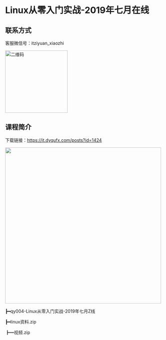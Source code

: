 # Linux从零入门实战-2019年七月在线

## 联系方式

客服微信号：itziyuan_xiaozhi

<img src="https://ziyuanyun.oss-cn-guangzhou.aliyuncs.com/common/20240614073449/666b82192834a.jpg" width="200" height="200" alt="二维码">

## 课程简介

下载链接：https://it.dyqufx.com/posts?id=1424

<img src="https://ziyuanyun.oss-cn-guangzhou.aliyuncs.com/yun/20240515153932/664466b4b56ac.jpg" width="500" alt="">

  ┣━qy004-Linux从零入门实战-2019年七月Z线

 ┣━linux资料.zip

 ┣━视频.zip

  